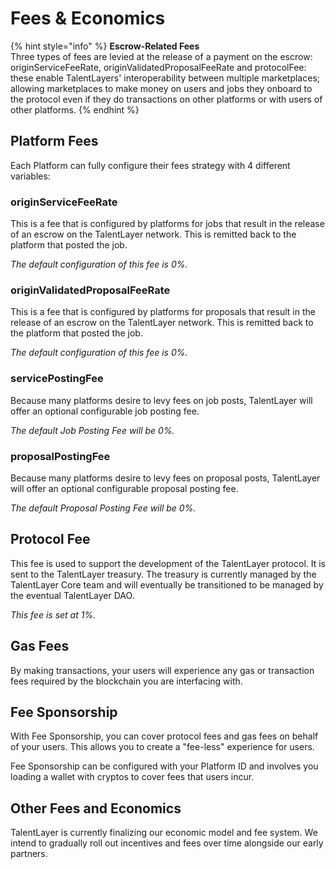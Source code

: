# Fees & Economics

{% hint style="info" %}
**Escrow-Related Fees**\
Three types of fees are levied at the release of a payment on the escrow:\
originServiceFeeRate, originValidatedProposalFeeRate and protocolFee: these enable TalentLayers' interoperability between multiple marketplaces; allowing marketplaces to make money on users and jobs they onboard to the protocol even if they do transactions on other platforms or with users of other platforms.
{% endhint %}

## Platform Fees

Each Platform can fully configure their fees strategy with 4 different variables:

### originServiceFeeRate

This is a fee that is configured by platforms for jobs that result in the release of an escrow on the TalentLayer network. This is remitted back to the platform that posted the job.&#x20;

_The default configuration of this fee is 0%._&#x20;

### originValidatedProposalFeeRate

This is a fee that is configured by platforms for proposals that result in the release of an escrow on the TalentLayer network. This is remitted back to the platform that posted the job.&#x20;

_The default configuration of this fee is 0%._&#x20;

### servicePostingFee

Because many platforms desire to levy fees on job posts, TalentLayer will offer an optional configurable job posting fee.&#x20;

_The default Job Posting Fee will be 0%._&#x20;

### proposalPostingFee

Because many platforms desire to levy fees on proposal posts, TalentLayer will offer an optional configurable proposal posting fee.&#x20;

_The default Proposal Posting Fee will be 0%._&#x20;



## Protocol Fee

This fee is used to support the development of the TalentLayer protocol. It is sent to the TalentLayer treasury. The treasury is currently managed by the TalentLayer Core team and will eventually be transitioned to be managed by the eventual TalentLayer DAO.&#x20;

_This fee is set at 1%._



## Gas Fees

By making transactions, your users will experience any gas or transaction fees required by the blockchain you are interfacing with.&#x20;

##

## Fee Sponsorship

With Fee Sponsorship, you can cover protocol fees and gas fees on behalf of your users. This allows you to create a "fee-less" experience for users.&#x20;

Fee Sponsorship can be configured with your Platform ID and involves you loading a wallet with cryptos to cover fees that users incur.



##

## Other Fees and Economics

TalentLayer is currently finalizing our economic model and fee system. We intend to gradually roll out incentives and fees over time alongside our early partners.
